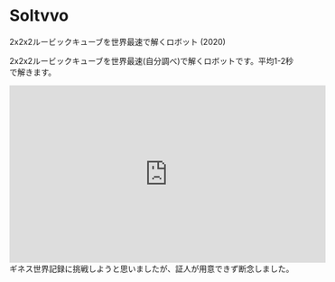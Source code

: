 # Soltvvo

2x2x2ルービックキューブを世界最速で解くロボット (2020)



2x2x2ルービックキューブを世界最速(自分調べ)で解くロボットです。平均1-2秒で解きます。

<div style="text-align: center">
<iframe width="560" height="315" src="https://www.youtube.com/embed/Fok7bAn-NSs" title="YouTube video player" frameborder="0" allow="accelerometer; autoplay; clipboard-write; encrypted-media; gyroscope; picture-in-picture" allowfullscreen></iframe>
</div>
ギネス世界記録に挑戦しようと思いましたが、証人が用意できず断念しました。
